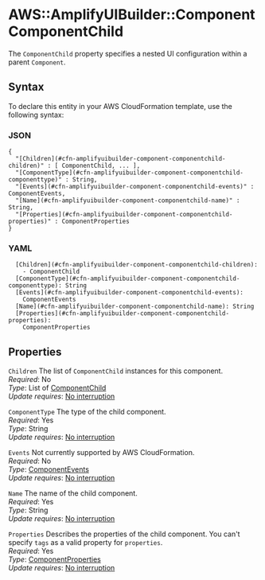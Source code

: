 # AWS::AmplifyUIBuilder::Component ComponentChild<a name="aws-properties-amplifyuibuilder-component-componentchild"></a>

The `ComponentChild` property specifies a nested UI configuration within a parent `Component`\.

## Syntax<a name="aws-properties-amplifyuibuilder-component-componentchild-syntax"></a>

To declare this entity in your AWS CloudFormation template, use the following syntax:

### JSON<a name="aws-properties-amplifyuibuilder-component-componentchild-syntax.json"></a>

```
{
  "[Children](#cfn-amplifyuibuilder-component-componentchild-children)" : [ ComponentChild, ... ],
  "[ComponentType](#cfn-amplifyuibuilder-component-componentchild-componenttype)" : String,
  "[Events](#cfn-amplifyuibuilder-component-componentchild-events)" : ComponentEvents,
  "[Name](#cfn-amplifyuibuilder-component-componentchild-name)" : String,
  "[Properties](#cfn-amplifyuibuilder-component-componentchild-properties)" : ComponentProperties
}
```

### YAML<a name="aws-properties-amplifyuibuilder-component-componentchild-syntax.yaml"></a>

```
  [Children](#cfn-amplifyuibuilder-component-componentchild-children): 
    - ComponentChild
  [ComponentType](#cfn-amplifyuibuilder-component-componentchild-componenttype): String
  [Events](#cfn-amplifyuibuilder-component-componentchild-events): 
    ComponentEvents
  [Name](#cfn-amplifyuibuilder-component-componentchild-name): String
  [Properties](#cfn-amplifyuibuilder-component-componentchild-properties): 
    ComponentProperties
```

## Properties<a name="aws-properties-amplifyuibuilder-component-componentchild-properties"></a>

`Children`  <a name="cfn-amplifyuibuilder-component-componentchild-children"></a>
The list of `ComponentChild` instances for this component\.  
*Required*: No  
*Type*: List of [ComponentChild](#aws-properties-amplifyuibuilder-component-componentchild)  
*Update requires*: [No interruption](https://docs.aws.amazon.com/AWSCloudFormation/latest/UserGuide/using-cfn-updating-stacks-update-behaviors.html#update-no-interrupt)

`ComponentType`  <a name="cfn-amplifyuibuilder-component-componentchild-componenttype"></a>
The type of the child component\.   
*Required*: Yes  
*Type*: String  
*Update requires*: [No interruption](https://docs.aws.amazon.com/AWSCloudFormation/latest/UserGuide/using-cfn-updating-stacks-update-behaviors.html#update-no-interrupt)

`Events`  <a name="cfn-amplifyuibuilder-component-componentchild-events"></a>
Not currently supported by AWS CloudFormation\.  
*Required*: No  
*Type*: [ComponentEvents](aws-properties-amplifyuibuilder-component-componentevents.md)  
*Update requires*: [No interruption](https://docs.aws.amazon.com/AWSCloudFormation/latest/UserGuide/using-cfn-updating-stacks-update-behaviors.html#update-no-interrupt)

`Name`  <a name="cfn-amplifyuibuilder-component-componentchild-name"></a>
The name of the child component\.  
*Required*: Yes  
*Type*: String  
*Update requires*: [No interruption](https://docs.aws.amazon.com/AWSCloudFormation/latest/UserGuide/using-cfn-updating-stacks-update-behaviors.html#update-no-interrupt)

`Properties`  <a name="cfn-amplifyuibuilder-component-componentchild-properties"></a>
Describes the properties of the child component\. You can't specify `tags` as a valid property for `properties`\.  
*Required*: Yes  
*Type*: [ComponentProperties](aws-properties-amplifyuibuilder-component-componentproperties.md)  
*Update requires*: [No interruption](https://docs.aws.amazon.com/AWSCloudFormation/latest/UserGuide/using-cfn-updating-stacks-update-behaviors.html#update-no-interrupt)